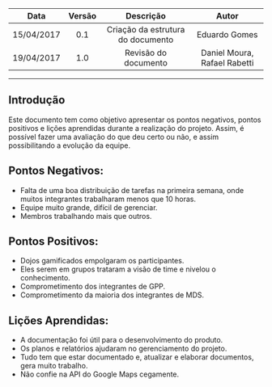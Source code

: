| Data | Versão | Descrição | Autor |
|:----:|:------:|:---------:|:-----:|
|15/04/2017|0.1|Criação da estrutura do documento|Eduardo Gomes|
|19/04/2017|1.0|Revisão do documento|Daniel Moura, Rafael Rabetti|


***

## Introdução

Este documento tem como objetivo apresentar os pontos negativos, pontos positivos e lições aprendidas durante a realização do projeto. Assim, é possível fazer uma avaliação do que deu certo ou não, e assim possibilitando a evolução da equipe.

## Pontos Negativos:
* Falta de uma boa distribuição de tarefas na primeira semana, onde muitos integrantes trabalharam menos que 10 horas.
* Equipe muito grande, difícil de gerenciar.
* Membros trabalhando mais que outros.

## Pontos Positivos:
* Dojos gamificados empolgaram os participantes. 
* Eles serem em grupos trataram a visão de time e nivelou o conhecimento.
* Comprometimento dos integrantes de GPP.
* Comprometimento da maioria dos integrantes de MDS.

## Lições Aprendidas:
* A documentação foi útil para o desenvolvimento do produto.
* Os planos e relatórios ajudaram no gerenciamento do projeto.
* Tudo tem que estar documentado e, atualizar e elaborar documentos, gera muito trabalho.
* Não confie na API do Google Maps cegamente.